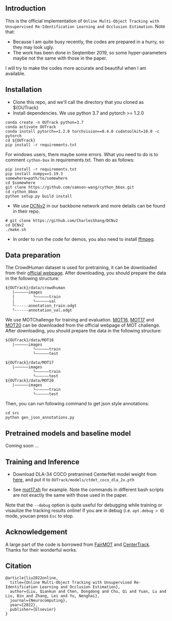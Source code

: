 ## Introduction

This is the official implementation of `Online Multi-Object Tracking with Unsupervised Re-Identification Learning and Occlusion Estimation`.
Note that:
* Because I am quite busy recently, the codes are prepared in a hurry, so they may look ugly.
* The work has been done in Seqtember 2019, so some hyper-parameters maybe not the same with those in the paper.

I will try to make the codes more accurate and beautiful when I am available.


## Installation
* Clone this repo, and we'll call the directory that you cloned as ${OUTrack}
* Install dependencies. We use python 3.7 and pytorch >= 1.2.0
```
conda create -n OUTrack python=3.7
conda activate OUTrack
conda install pytorch==1.2.0 torchvision==0.4.0 cudatoolkit=10.0 -c pytorch
cd ${OUTrack}
pip install -r requirements.txt
```
For windows users, there maybe some errors. What you need to do is to comment `cython-box` in requirements.txt.
Then do as follows:
```
pip install -r requirements.txt
pip install numpy==1.19.3
somewhere=path/to/somewhere
cd $somewhere
git clone https://github.com/samson-wang/cython_bbox.git
cd cython_bbox
python setup.py build install
```

* We use [DCNv2](https://github.com/CharlesShang/DCNv2) in our backbone network and more details can be found in their repo. 
```
# git clone https://github.com/CharlesShang/DCNv2
cd DCNv2
./make.sh
```
* In order to run the code for demos, you also need to install [ffmpeg](https://www.ffmpeg.org/).

## Data preparation

The CrowdHuman dataset is used for pretraining, it can be downloaded from their [official webpage](https://www.crowdhuman.org). After downloading, you should prepare the data in the following structure:
```
${OUTrack}/data/crowdhuman
   |——————images
   |        └——————train
   |        └——————val
   └------annotation_train.odgt
   └------annotation_val.odgt
```

We use MOTChallenge for training and evaluation. [MOT16](https://motchallenge.net/data/MOT16/), [MOT17](https://motchallenge.net/data/MOT17/) and [MOT20](https://motchallenge.net/data/MOT20/) can be downloaded from the official webpage of MOT challenge. After downloading, you should prepare the data in the following structure:
```
${OUTrack}/data/MOT16
   |——————images
            └——————train
            └——————test

${OUTrack}/data/MOT17
   |——————images
            └——————train
            └——————test
${OUTrack}/data/MOT20
   |——————images
            └——————train
            └——————test
```
Then, you can run following command to get json style annotations:
```
cd src
python gen_json_annotations.py
```

## Pretrained models and baseline model

Coming soon ...

## Training and Inference
* Download DLA-34 COCO pretranined CenterNet model weight from [here](https://drive.google.com/file/d/1pl_-ael8wERdUREEnaIfqOV_VF2bEVRT/view), and put it to `OUTrack/models/ctdet_coco_dla_2x.pth`

* See [mot17.sh](experiments/mot17.sh) for example. Note the commands in different bash scripts are not exactly the same with those used in the paper.

Note that the `--debug` option is quite useful for debugging while training or visaulize the tracking results online! If you are in debug (i.e. `opt.debug > 0`) mode, youcan press `Esc` to stop.

## Acknowledgement
A large part of the code is borrowed from [FairMOT](https://github.com/ifzhang/OUTrack) and [CenterTrack](https://github.com/xingyizhou/CenterTrack). Thanks for their wonderful works.

## Citation

```
@article{liu2022online,
  title={Online Multi-Object Tracking with Unsupervised Re-Identification Learning and Occlusion Estimation},
  author={Liu, Qiankun and Chen, Dongdong and Chu, Qi and Yuan, Lu and Liu, Bin and Zhang, Lei and Yu, Nenghai},
  journal={Neurocomputing},
  year={2022},
  publisher={Elsevier}
}
```

